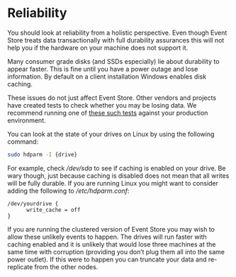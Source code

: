 # Reliability

You should look at reliability from a holistic perspective. Even though Event Store treats data transactionally with full durability assurances this will not help you if the hardware on your machine does not support it.

Many consumer grade disks (and SSDs especially) lie about durability to appear faster. This is fine until you have a power outage and lose information. By default on a client installation Windows enables disk caching. <!-- TODO: Why is this relevant? RAM out of control, I think was also mentioned elsewhere? -->

These issues do not just affect Event Store. Other vendors and projects have created tests to check whether you may be losing data. We recommend running one of [these such tests](http://highperfpostgres.com/disk-plug-pull-testing) against your production environment.

You can look at the state of your drives on Linux by using the following command:

```bash
sudo hdparm -I {drive}
```

For example, check _/dev/sda_ to see if caching is enabled on your drive. Be wary though, just because caching is disabled does not mean that all writes will be fully durable. If you are running Linux you might want to consider adding the following to _/etc/hdparm.conf_:

```shell
/dev/yourdrive {
      write_cache = off
}
```

If you are running the clustered version of Event Store you may wish to allow these unlikely events to happen. The drives will run faster with caching enabled and it is unlikely that would lose three machines at the same time with corruption (providing you don’t plug them all into the same power outlet). If this were to happen you can truncate your data and re-replicate from the other nodes.
